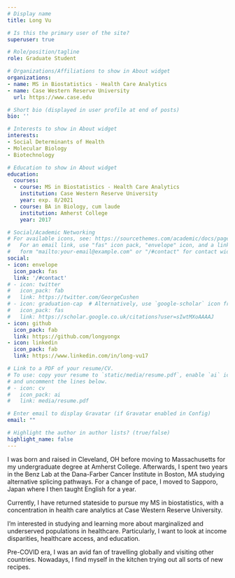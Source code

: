 ```yaml
---
# Display name
title: Long Vu

# Is this the primary user of the site?
superuser: true

# Role/position/tagline
role: Graduate Student

# Organizations/Affiliations to show in About widget
organizations:
- name: MS in Biostatistics - Health Care Analytics
- name: Case Western Reserve University
  url: https://www.case.edu

# Short bio (displayed in user profile at end of posts)
bio: ''

# Interests to show in About widget
interests:
- Social Determinants of Health
- Molecular Biology
- Biotechnology

# Education to show in About widget
education:
  courses:
  - course: MS in Biostatistics - Health Care Analytics
    institution: Case Western Reserve University
    year: exp. 8/2021
  - course: BA in Biology, cum laude
    institution: Amherst College
    year: 2017

# Social/Academic Networking
# For available icons, see: https://sourcethemes.com/academic/docs/page-builder/#icons
#   For an email link, use "fas" icon pack, "envelope" icon, and a link in the
#   form "mailto:your-email@example.com" or "/#contact" for contact widget.
social:
- icon: envelope
  icon_pack: fas
  link: '/#contact'
# - icon: twitter
#   icon_pack: fab
#   link: https://twitter.com/GeorgeCushen
# - icon: graduation-cap  # Alternatively, use `google-scholar` icon from `ai` icon pack
#   icon_pack: fas
#   link: https://scholar.google.co.uk/citations?user=sIwtMXoAAAAJ
- icon: github
  icon_pack: fab
  link: https://github.com/longyongx
- icon: linkedin
  icon_pack: fab
  link: https://www.linkedin.com/in/long-vu17

# Link to a PDF of your resume/CV.
# To use: copy your resume to `static/media/resume.pdf`, enable `ai` icons in `params.toml`, 
# and uncomment the lines below.
# - icon: cv
#   icon_pack: ai
#   link: media/resume.pdf

# Enter email to display Gravatar (if Gravatar enabled in Config)
email: ""

# Highlight the author in author lists? (true/false)
highlight_name: false
---
```


I was born and raised in Cleveland, OH before moving to Massachusetts for my undergraduate degree at Amherst College. Afterwards, I spent two years in the Benz Lab at the Dana-Farber Cancer Institute in Boston, MA studying alternative splicing pathways. For a change of pace, I moved to Sapporo, Japan where I then taught English for a year.

Currently, I have returned stateside to pursue my MS in biostatistics, with a concentration in health care analytics at Case Western Reserve University.

I’m interested in studying and learning more about marginalized and underserved populations in healthcare. Particularly, I want to look at income disparities, healthcare access, and education.

Pre-COVID era, I was an avid fan of travelling globally and visiting other countries. Nowadays, I find myself in the kitchen trying out all sorts of new recipes.


